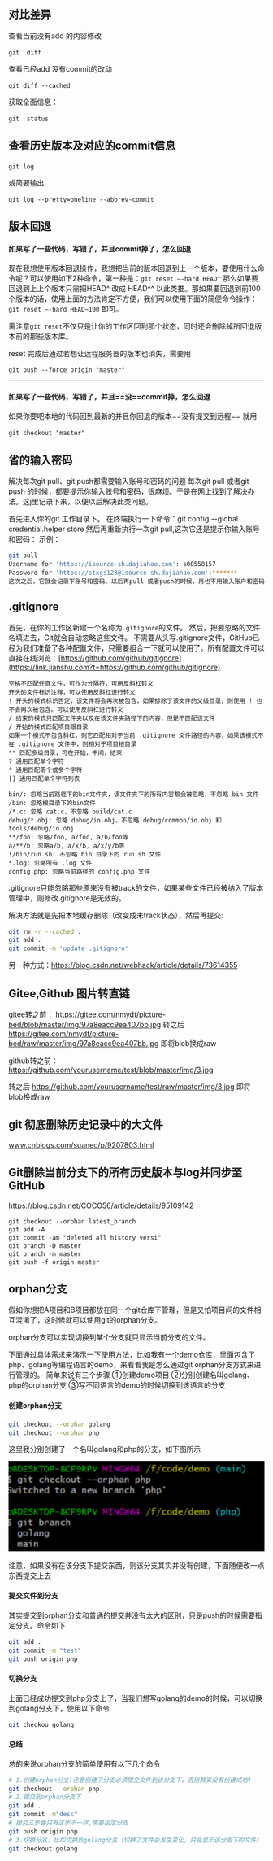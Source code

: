 ## 对比差异

查看当前没有add 的内容修改

`git  diff`

查看已经add 没有commit的改动

`git diff --cached`

获取全面信息：

`git  status`



## 查看历史版本及对应的commit信息

`git log`

或简要输出

`git log --pretty=oneline --abbrev-commit`



## 版本回退

#### 如果写了一些代码，写错了，并且commit掉了，怎么回退

现在我想使用版本回退操作，我想把当前的版本回退到上一个版本，要使用什么命令呢？可以使用如下2种命令，第一种是：`git reset –-hard HEAD^` 那么如果要回退到上上个版本只需把HEAD^ 改成 HEAD^^ 以此类推。那如果要回退到前100个版本的话，使用上面的方法肯定不方便，我们可以使用下面的简便命令操作：`git reset –-hard HEAD~100` 即可。

需注意`git reset`不仅只是让你的工作区回到那个状态，同时还会删除掉所回退版本前的那些版本库。

reset 完成后通过若想让远程服务器的版本也消失，需要用

```
git push --force origin "master"
```

------

#### 如果写了一些代码，写错了，并且==没==commit掉，怎么回退

 如果你要吧本地的代码回到最新的并且你回退的版本==没有提交到远程== 就用

`git checkout "master"`



## 省的输入密码

解决每次git pull、git push都需要输入账号和密码的问题
每次git pull 或者git push 的时候，都要提示你输入账号和密码，很麻烦。于是在网上找到了解决办法。这j里记录下来，以便以后解决此类问题。

首先进入你的git 工作目录下。
在终端执行一下命令：git config --global credential.helper store
然后再重新执行一次git pull,这次它还是提示你输入账号和密码：
示例：

```bash
git pull
Username for 'https://isource-sh.dajiahao.com': s00558157
Password for 'https://stxgs123@isource-sh.dajiahao.com':*******
这次之后，它就会记录下账号和密码。以后再pull 或者push的时候，再也不用输入账户和密码了，节省时间，提高效率！！！
```



## .gitignore

首先，在你的工作区新建一个名称为`.gitignore`的文件。
 然后，把要忽略的文件名填进去，Git就会自动忽略这些文件。
 不需要从头写.gitignore文件，GitHub已经为我们准备了各种配置文件，只需要组合一下就可以使用了。所有配置文件可以直接在线浏览：[https://github.com/github/gitignore](https://link.jianshu.com?t=https://github.com/github/gitignore)

```
空格不匹配任意文件，可作为分隔符，可用反斜杠转义
开头的文件标识注释，可以使用反斜杠进行转义
! 开头的模式标识否定，该文件将会再次被包含，如果排除了该文件的父级目录，则使用 ! 也不会再次被包含。可以使用反斜杠进行转义
/ 结束的模式只匹配文件夹以及在该文件夹路径下的内容，但是不匹配该文件
/ 开始的模式匹配项目跟目录
如果一个模式不包含斜杠，则它匹配相对于当前 .gitignore 文件路径的内容，如果该模式不在 .gitignore 文件中，则相对于项目根目录
** 匹配多级目录，可在开始，中间，结束
? 通用匹配单个字符
* 通用匹配零个或多个字符
[] 通用匹配单个字符列表
```

```
bin/: 忽略当前路径下的bin文件夹，该文件夹下的所有内容都会被忽略，不忽略 bin 文件
/bin: 忽略根目录下的bin文件
/*.c: 忽略 cat.c，不忽略 build/cat.c
debug/*.obj: 忽略 debug/io.obj，不忽略 debug/common/io.obj 和 tools/debug/io.obj
**/foo: 忽略/foo, a/foo, a/b/foo等
a/**/b: 忽略a/b, a/x/b, a/x/y/b等
!/bin/run.sh: 不忽略 bin 目录下的 run.sh 文件
*.log: 忽略所有 .log 文件
config.php: 忽略当前路径的 config.php 文件
```

.gitignore只能忽略那些原来没有被track的文件，如果某些文件已经被纳入了版本管理中，则修改.gitignore是无效的。

解决方法就是先把本地缓存删除（改变成未track状态），然后再提交:

```bash
git rm -r --cached .
git add .
git commit -m 'update .gitignore'
```

另一种方式：https://blog.csdn.net/webhack/article/details/73614355

## Gitee,Github 图片转直链

gitee转之前：
https://gitee.com/nmydt/picture-bed/blob/master/img/97a8eacc9ea407bb.jpg
转之后
https://gitee.com/nmydt/picture-bed/raw/master/img/97a8eacc9ea407bb.jpg
即将blob换成raw

github转之前：
https://github.com/yourusername/test/blob/master/img/3.jpg

转之后
https://github.com/yourusername/test/raw/master/img/3.jpg
即将blob换成raw



## git 彻底删除历史记录中的大文件

www.cnblogs.com/suanec/p/9207803.html



## Git删除当前分支下的所有历史版本与log并同步至GitHub

https://blog.csdn.net/COCO56/article/details/95109142

```
git checkout --orphan latest_branch
git add -A
git commit -am "deleted all history versi"
git branch -D master
git branch -m master
git push -f origin master
```



## orphan分支

假如你想把A项目和B项目都放在同一个git仓库下管理，但是又怕项目间的文件相互混淆了，这时候就可以使用git的orphan分支。

orphan分支可以实现切换到某个分支就只显示当前分支的文件。

下面通过具体需求来演示一下使用方法，比如我有一个demo仓库，里面包含了php、golang等编程语言的demo，来看看我是怎么通过git orphan分支方式来进行管理的。
简单来说有三个步骤
①创建demo项目
②分别创建名叫golang、php的orphan分支
③写不同语言的demo的时候切换到该语言的分支

#### 创建orphan分支

```bash
git checkout --orphan golang
git checkout --orphan php
```

这里我分别创建了一个名叫golang和php的分支，如下图所示

<img src="assets/image-20220610232547236.png" alt="image-20220610232547236" style="zoom:50%;" />

注意，如果没有在该分支下提交东西，则该分支其实并没有创建，下面随便改一点东西提交上去

#### 提交文件到分支

其实提交到orphan分支和普通的提交并没有太大的区别，只是push的时候需要指定分支。命令如下

```bash
git add .
git commit -m "test"
git push origin php
```

#### 切换分支

上面已经成功提交到php分支上了，当我们想写golang的demo的时候，可以切换到golang分支下，使用以下命令

```bash
git checkou golang
```

#### 总结

总的来说orphan分支的简单使用有以下几个命令

```bash
# 1.创建orphan分支(注意创建了分支必须提交文件到该分支下，否则其实没有创建成功)
git checkout --orphan php
# 2.提交到orphan分支下
git add .
git commit -m"desc"
# 提交三步曲只有这步不一样,需要指定分支
git push origin php
# 3.切换分支，比如切换到golang分支（切换了文件会发生变化，只会显示该分支下的文件）
git checkout golang
```

